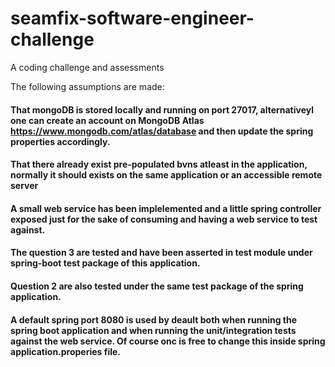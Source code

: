 # seamfix-software-engineer-challenge
A coding challenge and assessments 

The following assumptions are made:

#### That mongoDB is stored locally and running on port 27017, alternativeyl one can create an account on MongoDB Atlas https://www.mongodb.com/atlas/database and then update the spring properties accordingly.

#### That there already exist pre-populated bvns atleast in the application, normally it should exists on the same application or an accessible remote server

#### A small web service has been implelemented and a little spring controller exposed just for the sake of consuming and having a web service to test against.

#### The question 3 are tested and have been asserted in test module under spring-boot test package of this application.

#### Question 2 are also tested under the same test package of the spring application.

#### A default spring port 8080 is used by deault both when running the spring boot application and when  running the unit/integration tests against the web service. Of course onc is free to change this inside spring application.properies file.



